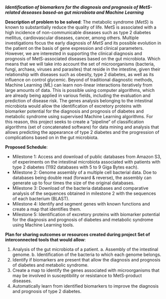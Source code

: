 ***Identification of biomarkers for the diagnosis and prognosis of MetS-related deseases based-on gut microbiota and Machine Learning***

**Description of problem to be solved**:
The metabolic syndrome (*MetS*) is known to substantially reduce the quality of life. MetS is associated with a high incidence of non-communicable diseases such as type 2 diabetes mellitus, cardiovascular diseases, cancer, among others. Multiple investigations focus the early diagnosis of *MetS* and its possible evolution in the patient on the basis of gene expression and clinical parameters.
However, we are interested in supporting the clinical diagnosis and prognosis of MetS-associated diseases based on the gut microbiota. Which means that we will take into account the set of microorganisms (bacteria, fungi, archaea, viruses and parasites) that reside in the intestine, given their relationship with diseases such as obesity, type 2 diabetes, as well as its influence on control glycemic.
Beyond of traditional diagnostic methods, Machine Learning (*ML*) can learn non-linear interactions iteratively from large amounts of data. This is possible using computer algorithms, which are already being applied in various fields, including the evaluation and prediction of disease risk.
The genes analysis belonging to the intestinal microbiota would allow the identification of excretory proteins with biomarker potential for the diagnosis and prognosis of diabetes and metabolic syndrome using supervised Machine Learning algorithms. For this reason, this project seeks to create a “pipeline” of classification algorithms (set of concatenated software) for data mining and analysis that allows predicting the appearance of type 2 diabetes and the progression of complications based on in the gut microbiota.
 
**Proposed Schedule**:
* Milestone 1:	Access and download of public databases from Amazon S3, of experiments on the intestinal microbiota associated with patients with type 2 diabetes (1192 databases with 5 to 9 Giga Bytes each).
* Milestone 2:	Genome assembly of a multiple cell bacterial data. Doe to databases being double read (forward & reverse), the assembly can generate up to four times the size of the original databases.
* Milestone 3:	Download of the bacteria databases and comparative analysis of the sequences obtained in milestone 2 with the sequences of each bacterium (BLAST).
* Milestone 4:	Identify and segment genes with known functions and create a map that identifies them.
* Milestone 5:	Identification of excretory proteins with biomarker potential for the diagnosis and prognosis of diabetes and metabolic syndrome using Machine Learning tools.

**Plan for sharing outcomes or resources created during project
Set of interconnected tools that would allow**:
1.	Analysis of the gut microbiota of a patient.
a.	Assembly of the intestinal genome.
b.	Identification of the bacteria to which each genome belongs.
2.	Identify if biomarkers are present that allow the diagnosis and prognosis of diabetes and metabolic syndrome.
3.	Create a map to identify the genes associated with microorganisms that may be involved in susceptibility or resistance to MetS-product diseases.
4.	Automatically learn from identified biomarkers to improve the diagnosis and prognosis of type 2 diabetes.
